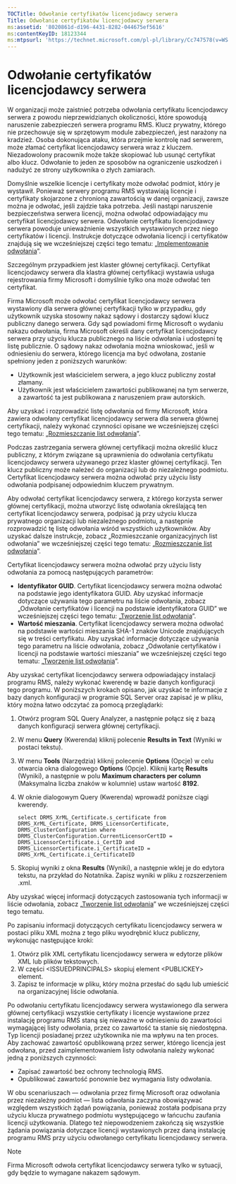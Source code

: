 ```yaml
---
TOCTitle: Odwołanie certyfikatów licencjodawcy serwera
Title: Odwołanie certyfikatów licencjodawcy serwera
ms:assetid: '8020861d-d196-4431-8282-044675ef5616'
ms:contentKeyID: 18123344
ms:mtpsurl: 'https://technet.microsoft.com/pl-pl/library/Cc747578(v=WS.10)'
---
```


Odwołanie certyfikatów licencjodawcy serwera
============================================

W organizacji może zaistnieć potrzeba odwołania certyfikatu licencjodawcy serwera z powodu nieprzewidzianych okoliczności, które spowodują naruszenie zabezpieczeń serwera programu RMS. Klucz prywatny, którego nie przechowuje się w sprzętowym module zabezpieczeń, jest narażony na kradzież. Osoba dokonująca ataku, która przejmie kontrolę nad serwerem, może złamać certyfikat licencjodawcy serwera wraz z kluczem. Niezadowolony pracownik może także skopiować lub usunąć certyfikat albo klucz. Odwołanie to jeden ze sposobów na ograniczenie uszkodzeń i nadużyć ze strony użytkownika o złych zamiarach.

Domyślnie wszelkie licencje i certyfikaty może odwołać podmiot, który je wystawił. Ponieważ serwery programu RMS wystawiają licencje i certyfikaty skojarzone z chronioną zawartością w danej organizacji, zawsze można je odwołać, jeśli zajdzie taka potrzeba. Jeśli nastąpi naruszenie bezpieczeństwa serwera licencji, można odwołać odpowiadający mu certyfikat licencjodawcy serwera. Odwołanie certyfikatu licencjodawcy serwera powoduje unieważnienie wszystkich wystawionych przez niego certyfikatów i licencji. Instrukcje dotyczące odwołania licencji i certyfikatów znajdują się we wcześniejszej części tego tematu: „[Implementowanie odwołania](https://technet.microsoft.com/4735f060-7197-4ae2-830a-f91bcc4de30a)”.

Szczególnym przypadkiem jest klaster głównej certyfikacji. Certyfikat licencjodawcy serwera dla klastra głównej certyfikacji wystawia usługa rejestrowania firmy Microsoft i domyślnie tylko ona może odwołać ten certyfikat.

Firma Microsoft może odwołać certyfikat licencjodawcy serwera wystawiony dla serwera głównej certyfikacji tylko w przypadku, gdy użytkownik uzyska stosowny nakaz sądowy i dostarczy sądowi klucz publiczny danego serwera. Gdy sąd powiadomi firmę Microsoft o wydaniu nakazu odwołania, firma Microsoft określi dany certyfikat licencjodawcy serwera przy użyciu klucza publicznego na liście odwołania i udostępni tę listę publicznie. O sądowy nakaz odwołania można wnioskować, jeśli w odniesieniu do serwera, którego licencja ma być odwołana, zostanie spełniony jeden z poniższych warunków:

-   Użytkownik jest właścicielem serwera, a jego klucz publiczny został złamany.
-   Użytkownik jest właścicielem zawartości publikowanej na tym serwerze, a zawartość ta jest publikowana z naruszeniem praw autorskich.

Aby uzyskać i rozprowadzić listę odwołania od firmy Microsoft, która zawiera odwołany certyfikat licencjodawcy serwera dla serwera głównej certyfikacji, należy wykonać czynności opisane we wcześniejszej części tego tematu: „[Rozmieszczanie list odwołania](https://technet.microsoft.com/e331338b-66d4-45e4-8d3f-acccf2302ac4)”.

Podczas zastrzegania serwera głównej certyfikacji można określić klucz publiczny, z którym związane są uprawnienia do odwołania certyfikatu licencjodawcy serwera używanego przez klaster głównej certyfikacji. Ten klucz publiczny może należeć do organizacji lub do niezależnego podmiotu. Certyfikat licencjodawcy serwera można odwołać przy użyciu listy odwołania podpisanej odpowiednim kluczem prywatnym.

Aby odwołać certyfikat licencjodawcy serwera, z którego korzysta serwer głównej certyfikacji, można utworzyć listę odwołania określającą ten certyfikat licencjodawcy serwera, podpisać ją przy użyciu klucza prywatnego organizacji lub niezależnego podmiotu, a następnie rozprowadzić tę listę odwołania wśród wszystkich użytkowników. Aby uzyskać dalsze instrukcje, zobacz „Rozmieszczanie organizacyjnych list odwołania” we wcześniejszej części tego tematu: „[Rozmieszczanie list odwołania](https://technet.microsoft.com/e331338b-66d4-45e4-8d3f-acccf2302ac4)”.

Certyfikat licencjodawcy serwera można odwołać przy użyciu listy odwołania za pomocą następujących parametrów:

-   **Identyfikator GUID**. Certyfikat licencjodawcy serwera można odwołać na podstawie jego identyfikatora GUID. Aby uzyskać informacje dotyczące używania tego parametru na liście odwołania, zobacz „Odwołanie certyfikatów i licencji na podstawie identyfikatora GUID” we wcześniejszej części tego tematu: „[Tworzenie list odwołania](https://technet.microsoft.com/1ef75199-3344-4225-84de-a863a777696a)”.
-   **Wartość mieszania**. Certyfikat licencjodawcy serwera można odwołać na podstawie wartości mieszania SHA-1 znaków Unicode znajdujących się w treści certyfikatu. Aby uzyskać informacje dotyczące używania tego parametru na liście odwołania, zobacz „Odwołanie certyfikatów i licencji na podstawie wartości mieszania” we wcześniejszej części tego tematu: „[Tworzenie list odwołania](https://technet.microsoft.com/1ef75199-3344-4225-84de-a863a777696a)”.

Aby uzyskać certyfikat licencjodawcy serwera odpowiadający instalacji programu RMS, należy wykonać kwerendę w bazie danych konfiguracji tego programu. W poniższych krokach opisano, jak uzyskać te informacje z bazy danych konfiguracji w programie SQL Server oraz zapisać je w pliku, który można łatwo odczytać za pomocą przeglądarki:

1.  Otwórz program SQL Query Analyzer, a następnie połącz się z bazą danych konfiguracji serwera głównej certyfikacji.
2.  W menu **Query** (Kwerenda) kliknij polecenie **Results in Text** (Wyniki w postaci tekstu).
3.  W menu **Tools** (Narzędzia) kliknij polecenie **Options** (Opcje) w celu otwarcia okna dialogowego **Options** (Opcje). Kliknij kartę **Results** (Wyniki), a następnie w polu **Maximum characters per column** (Maksymalna liczba znaków w kolumnie) ustaw wartość **8192**.
4.	W oknie dialogowym Query (Kwerenda) wprowadź poniższe ciągi kwerendy.

	```
	select DRMS_XrML_Certificate.s_certificate from DRMS_XrML_Certificate, DRMS_LicensorCertificate, DRMS_ClusterConfiguration where DRMS_ClusterConfiguration.CurrentLicensorCertID = DRMS_LicensorCertificate.i_CertID and DRMS_LicensorCertificate.i_CertificateID = DRMS_XrML_Certificate.i_CertificateID 
	```
1.  Skopiuj wyniki z okna **Results** (Wyniki), a następnie wklej je do edytora tekstu, na przykład do Notatnika. Zapisz wyniki w pliku z rozszerzeniem .xml.

Aby uzyskać więcej informacji dotyczących zastosowania tych informacji w liście odwołania, zobacz „[Tworzenie list odwołania](https://technet.microsoft.com/1ef75199-3344-4225-84de-a863a777696a)” we wcześniejszej części tego tematu.

Po zapisaniu informacji dotyczących certyfikatu licencjodawcy serwera w postaci pliku XML można z tego pliku wyodrębnić klucz publiczny, wykonując następujące kroki:

1.  Otwórz plik XML certyfikatu licencjodawcy serwera w edytorze plików XML lub plików tekstowych.
2.  W części &lt;ISSUEDPRINCIPALS&gt; skopiuj element &lt;PUBLICKEY&gt; element.
3.  Zapisz te informacje w pliku, który można przesłać do sądu lub umieścić na organizacyjnej liście odwołania.

Po odwołaniu certyfikatu licencjodawcy serwera wystawionego dla serwera głównej certyfikacji wszystkie certyfikaty i licencje wystawione przez instalację programu RMS staną się nieważne w odniesieniu do zawartości wymagającej listy odwołania, przez co zawartość ta stanie się niedostępna. Typ licencji posiadanej przez użytkownika nie ma wpływu na ten proces. Aby zachować zawartość opublikowaną przez serwer, którego licencja jest odwołana, przed zaimplementowaniem listy odwołania należy wykonać jedną z poniższych czynności:

-   Zapisać zawartość bez ochrony technologią RMS.
-   Opublikować zawartość ponownie bez wymagania listy odwołania.

W obu scenariuszach — odwołania przez firmę Microsoft oraz odwołania przez niezależny podmiot — lista odwołania zaczyna obowiązywać względem wszystkich żądań powiązania, ponieważ została podpisana przy użyciu klucza prywatnego podmiotu występującego w łańcuchu zaufania licencji użytkowania. Dlatego też niepowodzeniem zakończą się wszystkie żądania powiązania dotyczące licencji wystawionych przez daną instalację programu RMS przy użyciu odwołanego certyfikatu licencjodawcy serwera.

> [!note]  
> Firma Microsoft odwoła certyfikat licencjodawcy serwera tylko w sytuacji, gdy będzie to wymagane nakazem sądowym. 
